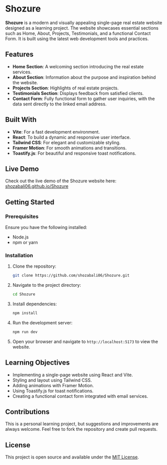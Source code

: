 # Shozure

**Shozure** is a modern and visually appealing single-page real estate website designed as a learning project. The website showcases essential sections such as Home, About, Projects, Testimonials, and a functional Contact Form. It is built using the latest web development tools and practices.

## Features

- **Home Section**: A welcoming section introducing the real estate services.
- **About Section**: Information about the purpose and inspiration behind the website.
- **Projects Section**: Highlights of real estate projects.
- **Testimonials Section**: Displays feedback from satisfied clients.
- **Contact Form**: Fully functional form to gather user inquiries, with the data sent directly to the linked email address.

## Built With

- **Vite**: For a fast development environment.
- **React**: To build a dynamic and responsive user interface.
- **Tailwind CSS**: For elegant and customizable styling.
- **Framer Motion**: For smooth animations and transitions.
- **Toastify.js**: For beautiful and responsive toast notifications.

## Live Demo

Check out the live demo of the Shozure website here: [shozabali06.github.io/Shozure](https://shozabali06.github.io/Shozure)

## Getting Started

### Prerequisites

Ensure you have the following installed:
- Node.js
- npm or yarn

### Installation

1. Clone the repository:
   ```bash
   git clone https://github.com/shozabali06/Shozure.git
   ```

2. Navigate to the project directory:
   ```bash
   cd Shozure
   ```

3. Install dependencies:
   ```bash
   npm install
   ```

4. Run the development server:
   ```bash
   npm run dev
   ```

5. Open your browser and navigate to `http://localhost:5173` to view the website.

## Learning Objectives

- Implementing a single-page website using React and Vite.
- Styling and layout using Tailwind CSS.
- Adding animations with Framer Motion.
- Using Toastify.js for toast notifications.
- Creating a functional contact form integrated with email services.

## Contributions

This is a personal learning project, but suggestions and improvements are always welcome. Feel free to fork the repository and create pull requests.

## License

This project is open source and available under the [MIT License](LICENSE).

